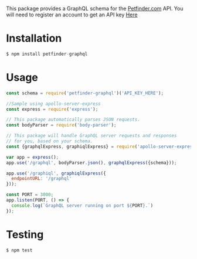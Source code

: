 This package provides a GraphQL schema for the [Petfinder.com](https://www.petfinder.com/developers/api-docs) API. You will need to register an account to get an API key [Here](https://www.petfinder.com/developers/api-key)

# Installation

```javascript
$ npm install petfinder-graphql
```

# Usage

```javascript
const schema = require('petfinder-graphql')('API_KEY_HERE');

//Sample using apollo-server-express
const express = require('express');

// This package automatically parses JSON requests.
const bodyParser = require('body-parser');

// This package will handle GraphQL server requests and responses
// for you, based on your schema.
const {graphqlExpress, graphiqlExpress} = require('apollo-server-express');

var app = express();
app.use('/graphql', bodyParser.json(), graphqlExpress({schema}));

app.use('/graphiql', graphiqlExpress({
  endpointURL: '/graphql'
}));

const PORT = 3000;
app.listen(PORT, () => {
  console.log(`GraphQL server running on port ${PORT}.`)
});
````

# Testing
````javascript
$ npm test
````